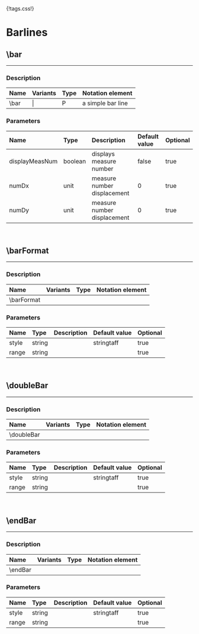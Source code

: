 {!tags.css!}

# Barlines


## \bar

-------

### Description

| Name | Variants | Type | Notation element |
| :----| :--------| :----| :----------------|
| \bar | \|       | P    | a simple bar line |


### Parameters
 
| Name        	| Type   | Description    | Default value  | Optional |
| :------------ |:-------| :--------------| :------------- | :--------|  
| displayMeasNum     | boolean   | displays measure number  | false   | true |
| numDx     | unit   | measure number displacement  | 0   | true |
| numDy     | unit   | measure number displacement  | 0   | true |


<br />


## \barFormat

-------

### Description

| Name | Variants | Type | Notation element |
| :----| :--------| :----| :----------------|
| \barFormat |


### Parameters
 
| Name        	| Type   | Description    | Default value  | Optional |
| :------------ |:-------| :--------------| :------------- | :--------|  
| style     | string   |   | stringtaff   | true |
| range     | string   |   |    | true |

<br />

## \doubleBar

-------

### Description

| Name | Variants | Type | Notation element |
| :----| :--------| :----| :----------------|
| \doubleBar |

### Parameters
 
| Name        	| Type   | Description    | Default value  | Optional |
| :------------ |:-------| :--------------| :------------- | :--------|  
| style     | string   |   | stringtaff   | true |
| range     | string   |   |    | true |

<br />


## \endBar

-------

### Description

| Name | Variants | Type | Notation element |
| :----| :--------| :----| :----------------|
| \endBar |

### Parameters
 
| Name        	| Type   | Description    | Default value  | Optional |
| :------------ |:-------| :--------------| :------------- | :--------|  
| style     | string   |   | stringtaff   | true |
| range     | string   |   |    | true |

<br />

